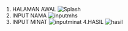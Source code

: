 1. HALAMAN AWAL
![Splash](https://github.com/user-attachments/assets/a2ab6e4f-db44-4993-a44a-6dfc8e1be94c)
2. INPUT NAMA
![inputmhs](https://github.com/user-attachments/assets/0c023199-17e1-40fa-bd2f-cfe4868194a4)
3. INPUT MINAT
![inputminat](https://github.com/user-attachments/assets/42fb833d-d9b4-49cc-a1a7-0d3fc9e5809d)
4.HASIL
![hasil](https://github.com/user-attachments/assets/e5a379fb-8e27-468c-9f75-568feaac320f)
